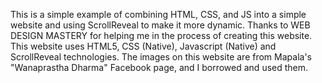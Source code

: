 This is a simple example of combining HTML, CSS, and JS into a simple website and using ScrollReveal to make it more dynamic. 
Thanks to WEB DESIGN MASTERY for helping me in the process of creating this website. 
This website uses HTML5, CSS (Native), Javascript (Native) and ScrollReveal technologies.
The images on this website are from Mapala's "Wanaprastha Dharma" Facebook page, and I borrowed and used them.
